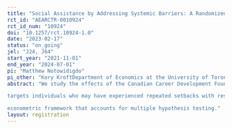 ```yaml
---
title: "Social Assistance by Addressing Systemic Barriers: A Randomized Control Trial of the In Motion & Momentum+ Program"
rct_id: "AEARCTR-0010924"
rct_id_num: "10924"
doi: "10.1257/rct.10924-1.0"
date: "2023-02-17"
status: "on_going"
jel: "J24, J64"
start_year: "2021-11-01"
end_year: "2024-07-01"
pi: "Matthew Notowidigdo"
pi_other: "Kory KroftDepartment of Economics at the University of Toronto; Heather SarsonsVancouver School of Economics at the University of British Columbia"
abstract: "We study the effects of the Canadian Career Development Foundation (CCDF) program In Motion and Momentum Plus (IM&M+). The program
targets individuals who may have experienced repeated setbacks with respect to traditional learning and/or work and provides activities aiming to improve their pre-employability skills. We propose an analysis of the effectiveness of the program through a randomized control trial (RCT) looking at several outcomes, such as, pre-employability skills, education, employment, earnings, and others. We combine online surveys with government administrative data and perform a cost-benefit analysis. To evaluate the results of the RCT, we present a straightforward
econometric framework that accounts for multiple hypothesis testing."
layout: registration
---
```


